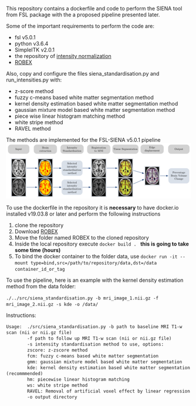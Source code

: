 This repository contains a dockerfile and code to perform the SIENA tool from FSL  package with the a proposed pipeline presented later.

Some of the important requirements to perform the code are:
- fsl v5.0.1
- python v3.6.4
- SimpleITK v2.0.1
- the repository of [intensity normalization](https://github.com/jcreinhold/intensity-normalization)
- [ROBEX](https://www.nitrc.org/projects/robex/)

Also, copy and configure the files siena_standardisation.py and run_intensities.py with:

- z-score method
- fuzzy c-means based white matter segmentation method
- kernel density estimation based white matter segmentation method
- gaussian mixture model based white matter segmentation method
- piece wise linear histogram matching method
- white stripe method
- RAVEL method

The methods are implemented for the FSL-SIENA v5.0.1 pipeline ![pipeline](/pipeline.png)

To use the dockerfile in the repository it is **necessary** to have docker.io installed v19.03.8 or later and perform the following instructions

1. clone the repository
2. Download [ROBEX](https://www.nitrc.org/projects/robex/)
3. Move the folder named ROBEX to the cloned repository
4. Inside the local repository execute ```docker build . ``` 
**this is going to take some time (hours)**
5. To bind the docker container to the folder data, use 
```docker run -it --mount type=bind,src=/path/to/repository/data,dst=/data container_id_or_tag```

To use the pipeline, here is an example with the kernel density estimation method from the data folder:

``` ./../src/siena_standardisation.py -b mri_image_1.nii.gz -f mri_image_2.nii.gz -s kde -o /data/ ```

Instructions:

```
Usage:  ./src/siena_standardisation.py -b path to baseline MRI T1-w scan (nii or nii.gz file)
        -f path to follow up MRI T1-w scan (nii or nii.gz file)
        -s intensity standardisation method to use, options:
        zscore: z-zscore method
        fcm: fuzzy c-means based white matter segmentation
        gmm: gaussian mixture model based white matter segmentation
        kde: kernel density estimation based white matter segmentation (recommmended)
        hm: piecewise linear histogram matching
        ws: white stripe method 
        RAVEL: Removal of artificial voxel effect by linear regression
        -o output directory

```
